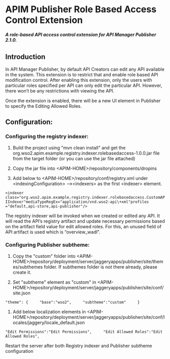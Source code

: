 # **APIM Publisher Role Based Access Control Extension**

###### **A role-based API access control extension for API Manager Publisher 2.1.0.**

## Introduction

In API Manager Publisher, by default API Creators can edit any API available in the system. This extension is to restrict that and enable role based API modification control. After enabling this extension, only the users with particular roles specified per API can only edit the particular API. However, there won’t be any restrictions with viewing the API.

Once the extension is enabled, there will be a new UI element in Publisher to specify the Editing Allowed Roles.

## Configuration:

### Configuring the registry indexer:

1. Build the project using "mvn clean install" and get the org.wso2.apim.example.registry.indexer.rolebasedaccess-1.0.0.jar file from the target folder \(or you can use the jar file attached\)

2. Copy the jar file into &lt;APIM-HOME&gt;/repository/components/dropins

3. Add below to &lt;APIM-HOME&gt;/repository/conf/registry.xml under &lt;indexingConfiguration&gt; --&gt;&lt;indexers&gt; as the first &lt;indexer&gt; element.

`<indexer class="org.wso2.apim.example.registry.indexer.rolebasedaccess.CustomAPIIndexer"mediaTypeRegEx="application/vnd.wso2-api\+xml"profiles ="default,api-store,api-publisher"/>`

The registry indexer will be invoked when we created or edited any API. It will read the API’s registry artifact and update necessary permissions based on the artifact field value for edit allowed roles. For this, an unused field of API artifact is used which is “overview\_wadl”.

### Configuring Publisher subtheme:

1. Copy the "custom" folder into &lt;APIM-HOME&gt;/repository/deployment/server/jaggeryapps/publisher/site/themes/subthemes folder. If subthemes folder is not there already, please create it.

2. Set "subtheme" element as "custom" in &lt;APIM-HOME&gt;/repository/deployment/server/jaggeryapps/publisher/site/conf/site.json

`"theme": {    
    "base":"wso2",    
    "subtheme":"custom"    
 }`

1. Add below localization elements in &lt;APIM-HOME&gt;/repository/deployment/server/jaggeryapps/publisher/site/conf/locales/jaggery/locale\_default.json

`"Edit Permissions":"Edit Permissions",    
 "Edit Allowed Roles":"Edit Allowed Roles",`

Restart the server after both Registry indexer and Publisher subtheme configuration
